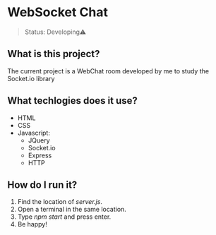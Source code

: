 # WebSocket Chat

> Status: Developing⚠️

## What is this project?

<p>
The current project is a WebChat room developed by me to study the Socket.io library
<p>

## What techlogies does it use?

<ul>
  <li>HTML</li>
  <li>CSS</li>
  <li>
    Javascript:
    <ul>
       <li>JQuery</li>
       <li>Socket.io</li>
       <li>Express</li>
       <li>HTTP</li>
    </ul>
  </li>
</ul>

## How do I run it?
<ol>
  <li>Find the location of <i>server.js</i>.</li>
  <li>Open a terminal in the same location.</li>
  <li>Type <i>npm start</i> and press enter.</li>
  <li>Be happy!</i></li>
</ol>